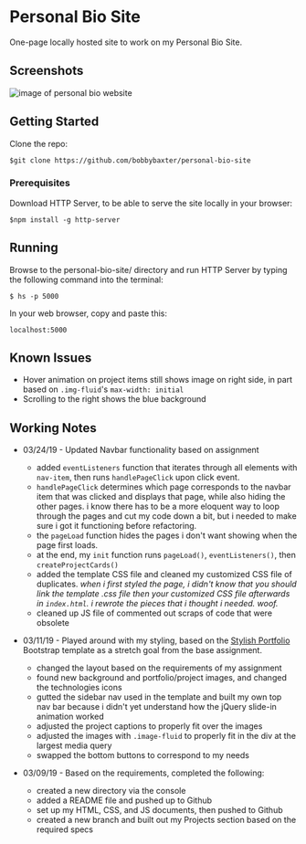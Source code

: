 # Personal Bio Site
One-page locally hosted site to work on my Personal Bio Site.

## Screenshots
![image of personal bio website](https://raw.githubusercontent.com/bobbybaxter/personal-bio-site/master/images/personal-bio-site-screenshot.png)

## Getting Started
Clone the repo:
```
$git clone https://github.com/bobbybaxter/personal-bio-site
```

### Prerequisites
Download HTTP Server, to be able to serve the site locally in your browser:
```
$npm install -g http-server
```

## Running
Browse to the personal-bio-site/ directory and run HTTP Server by typing the following command into the terminal:
```
$ hs -p 5000
```

In your web browser, copy and paste this:

 `localhost:5000`

## Known Issues
- Hover animation on project items still shows image on right side, in part based on `.img-fluid`'s `max-width: initial`
- Scrolling to the right shows the blue background

## Working Notes
- 03/24/19 - Updated Navbar functionality based on assignment
  - added `eventListeners` function that iterates through all elements with `nav-item`, then runs `handlePageClick` upon click event.
  - `handlePageClick` determines which page corresponds to the navbar item that was clicked and displays that page, while also hiding the other pages.  i know there has to be a more eloquent way to loop through the pages and cut my code down a bit, but i needed to make sure i got it functioning before refactoring.
  - the `pageLoad` function hides the pages i don't want showing when the page first loads.
  - at the end, my `init` function runs `pageLoad()`, `eventListeners()`, then `createProjectCards()`
  - added the template CSS file and cleaned my customized CSS file of duplicates. *when i first styled the page, i didn't know that you should link the template .css file then your customized CSS file afterwards in `index.html`. i rewrote the pieces that i thought i needed.  woof.*
  - cleaned up JS file of commented out scraps of code that were obsolete
- 03/11/19 - Played around with my styling, based on the [Stylish Portfolio](https://startbootstrap.com/previews/stylish-portfolio/) Bootstrap template as a stretch goal from the base assignment.
  - changed the layout based on the requirements of my assignment
  - found new background and portfolio/project images, and changed the technologies icons
  - gutted the sidebar nav used in the template and built my own top nav bar because i didn't yet understand how the jQuery slide-in animation worked
  - adjusted the project captions to properly fit over the images
  - adjusted the images with `.image-fluid` to properly fit in the div at the largest media query
  - swapped the bottom buttons to correspond to my needs

- 03/09/19 - Based on the requirements, completed the following:
  - created a new directory via the console
  - added a README file and pushed up to Github
  - set up my HTML, CSS, and JS documents, then pushed to Github
  - created a new branch and built out my Projects section based on the required specs

